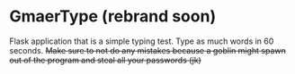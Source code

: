 # GmaerType (rebrand soon)

Flask application that is a simple typing test. Type as much words in 60 seconds. ~~Make sure to not do any mistakes because a goblin might spawn out of the program and steal all your passwords (jk)~~
